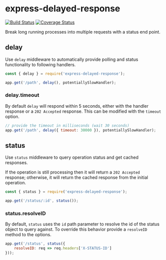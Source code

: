 # express-delayed-response
[![Build Status](https://travis-ci.org/corycook/express-delayed-response.svg?branch=master)](https://travis-ci.org/corycook/express-delayed-response)
[![Coverage Status](https://coveralls.io/repos/github/corycook/express-delayed-response/badge.svg?branch=master)](https://coveralls.io/github/corycook/express-delayed-response?branch=master)

Break long running processes into multiple requests with a status end point.

## delay

Use `delay` middleware to automatically provide polling and status functionality to following handlers.

```javascript
const { delay } = require('express-delayed-response');

app.get('/path', delay(), potentiallySlowHandler);
``` 

### delay.timeout

By default `delay` will respond within 5 seconds, either with the handler response or a `202 Accepted` response. This can be modified with the `timeout` option.

```javascript
// provide the timeout in milliseconds (wait 30 seconds)
app.get('/path', delay({ timeout: 30000 }), potentiallySlowHandler);
```

## status

Use `status` middleware to query operation status and get cached responses.

If the operation is still processing then it will return a `202 Accepted` response; otherwise, it will return the cached response from the initial operation.

```javascript
const { status } = require('express-delayed-response');

app.get('/status/:id', status());
```

### status.resolveID

By default, `status` uses the `id` path parameter to resolve the id of the status object to query against. To override this behavior 
provide a `resolveID` method to the options.

```javascript
app.get('/status', status({
    resolveID: req => req.headers['X-STATUS-ID']
}));
```
